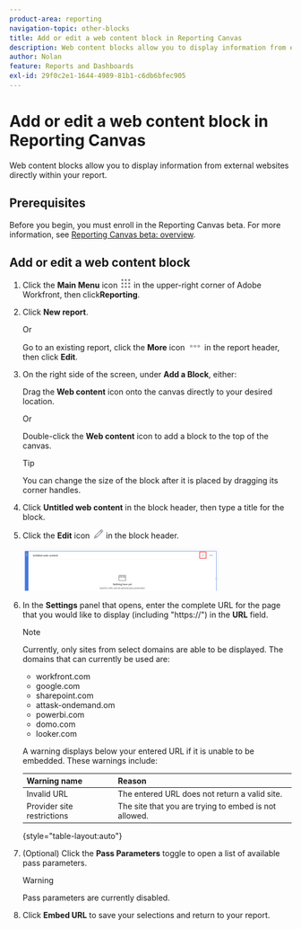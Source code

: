 ```yaml
---
product-area: reporting
navigation-topic: other-blocks
title: Add or edit a web content block in Reporting Canvas
description: Web content blocks allow you to display information from external websites directly within your report.
author: Nolan
feature: Reports and Dashboards
exl-id: 29f0c2e1-1644-4989-81b1-c6db6bfec905
---
```


# Add or edit a web content block in Reporting Canvas

Web content blocks allow you to display information from external websites directly within your report.

## Prerequisites

Before you begin, you must enroll in the Reporting Canvas beta. For more information, see [Reporting Canvas beta: overview](/help/quicksilver/product-announcements/betas/reporting-canvas-beta/reporting-canvas-beta-overview.md).

## Add or edit a web content block

1. Click the **Main Menu** icon ![](assets/main-menu-icon.png) in the upper-right corner of Adobe Workfront, then click**Reporting**.
1. Click **New report**.

   Or

   Go to an existing report, click the **More** icon ![](assets/more-icon-27x15.png) in the report header, then click **Edit**.

1. On the right side of the screen, under **Add a Block**, either:

   Drag the **Web content** icon onto the canvas directly to your desired location.

   Or

   Double-click the **Web content** icon to add a block to the top of the canvas.

   >[!TIP]
   >
   >You can change the size of the block after it is placed by dragging its corner handles.

1. Click **Untitled web content** in the block header, then type a title for the block.
1. Click the **Edit** icon ![](assets/edit-icon.png) in the block header.

   ![](assets/web-content-block-header-350x76.png)

1. In the **Settings** panel that opens, enter the complete URL for the page that you would like to display (including "https://") in the **URL** field.

   >[!NOTE]
   >
   >Currently, only sites from select domains are able to be displayed. The domains that can currently be used are:
   >   
   >   * workfront.com
   >   * google.com
   >   * sharepoint.com
   >   * attask-ondemand.om
   >   * powerbi.com
   >   * domo.com
   >   * looker.com

   A warning displays below your entered URL if it is unable to be embedded. These warnings include:

   | Warning name |Reason |
   |---|---|
   | Invalid URL |The entered URL does not return a valid site. |
   | Provider site restrictions |The site that you are trying to embed is not allowed. |

   {style="table-layout:auto"}

1. (Optional) Click the **Pass Parameters** toggle to open a list of available pass parameters.

   >[!WARNING]
   >
   >Pass parameters are currently disabled.

1. Click **Embed URL** to save your selections and return to your report.
